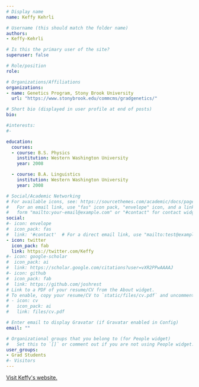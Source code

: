 ```yaml
---
# Display name
name: Keffy Kehrli

# Username (this should match the folder name)
authors:
- Keffy-Kehrli

# Is this the primary user of the site?
superuser: false

# Role/position
role: 

# Organizations/Affiliations
organizations:
- name: Genetics Program, Stony Brook University
  url: "https://www.stonybrook.edu/commcms/gradgenetics/"

# Short bio (displayed in user profile at end of posts)
bio: 

#interests:
#- 

education:
  courses: 
  - course: B.S. Physics
    institution: Western Washington University
    year: 2008

  - course: B.A. Linguistics
    institution: Western Washington University
    year: 2008

# Social/Academic Networking
# For available icons, see: https://sourcethemes.com/academic/docs/page-builder/#icons
#   For an email link, use "fas" icon pack, "envelope" icon, and a link in the
#   form "mailto:your-email@example.com" or "#contact" for contact widget.
social:
#- icon: envelope
#  icon_pack: fas
#  link: '#contact'  # For a direct email link, use "mailto:test@example.org".
- icon: twitter
  icon_pack: fab
  link: https://twitter.com/Keffy
#- icon: google-scholar
#  icon_pack: ai
#  link: https://scholar.google.com/citations?user=vXR2PPwAAAAJ
#- icon: github
#  icon_pack: fab
#  link: https://github.com/joshrest
# Link to a PDF of your resume/CV from the About widget.
# To enable, copy your resume/CV to `static/files/cv.pdf` and uncomment the lines below.
# - icon: cv
#   icon_pack: ai
#   link: files/cv.pdf

# Enter email to display Gravatar (if Gravatar enabled in Config)
email: ""

# Organizational groups that you belong to (for People widget)
#   Set this to `[]` or comment out if you are not using People widget.
user_groups:
- Grad Students
#- Visitors
---
```


<a href="http://www.keffy.com/"> Visit Keffy's website. </a>